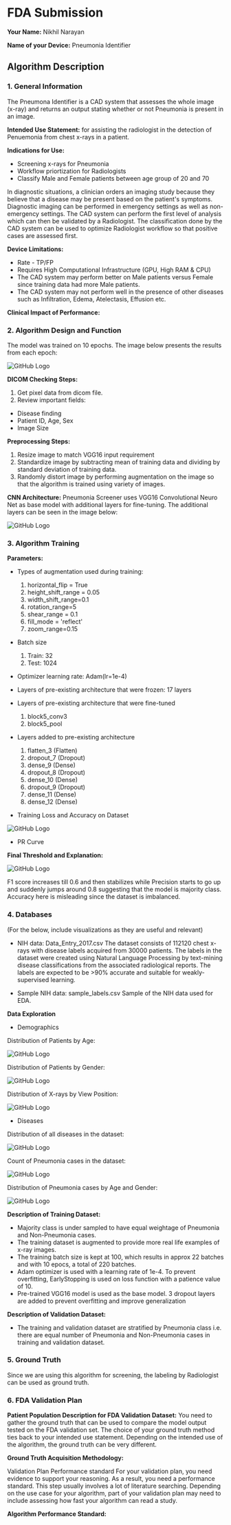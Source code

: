 # FDA  Submission

**Your Name:**
Nikhil Narayan

**Name of your Device:**
Pneumonia Identifier

## Algorithm Description 

### 1. General Information

The Pneumona Identifier is a CAD system that assesses the whole image (x-ray) and returns an output stating whether or not Pneumonia is present in an image.

**Intended Use Statement:** 
for assisting the radiologist in the detection of Penuemonia from chest x-rays in a patient.


**Indications for Use:**

* Screening x-rays for Pneumonia
* Workflow priortization for Radiologists
* Classify Male and Female patients between age group of 20 and 70

In diagnostic situations, a clinician orders an imaging study because they believe that a disease may be present based on the patient's symptoms. Diagnostic imaging can be performed in emergency settings as well as non-emergency settings. The CAD system can perform the first level of analysis which can then be validated by a Radiologist. The classification done by the CAD system can be used to optimize Radiologist workflow so that positive cases are assessed first. 

**Device Limitations:**

* Rate - TP/FP
* Requires High Computational Infrastructure (GPU, High RAM & CPU)
* The CAD system may perform better on Male patients versus Female since training data had more Male patients.
* The CAD system may not perform well in the presence of other diseases such as Infiltration, Edema, Atelectasis, Effusion etc.


**Clinical Impact of Performance:**

### 2. Algorithm Design and Function

The model was trained on 10 epochs. The image below presents the results from each epoch:

![GitHub Logo](/images/Epochs_Loss.png)

**DICOM Checking Steps:**
1. Get pixel data from dicom file.
2. Review important fields:
 - Disease finding
 - Patient ID, Age, Sex
 - Image Size

**Preprocessing Steps:**
1. Resize image to match VGG16 input requirement
2. Standardize image by subtracting mean of training data and dividing by standard deviation of training data.
3. Randomly distort image by performing augmentation on the image so that the algorithm is trained using variety of images.


**CNN Architecture:**
Pneumonia Screener uses VGG16 Convolutional Neuro Net as base model with additional layers for fine-tuning. The additional layers can be seen in the image below: 

![GitHub Logo](/images/Model_Seq.png)

### 3. Algorithm Training

**Parameters:**

* Types of augmentation used during training:

   1. horizontal_flip = True
   2. height_shift_range = 0.05
   3. width_shift_range=0.1
   4. rotation_range=5
   5. shear_range = 0.1
   6. fill_mode = 'reflect'
   7. zoom_range=0.15
 
* Batch size
   1. Train: 32
   2. Test: 1024
 
* Optimizer learning rate: Adam(lr=1e-4)

* Layers of pre-existing architecture that were frozen: 17 layers
  
* Layers of pre-existing architecture that were fine-tuned
    1. block5_conv3
    2. block5_pool

* Layers added to pre-existing architecture
    1. flatten_3 (Flatten)    
    2. dropout_7 (Dropout)         
    3. dense_9 (Dense)            
    4. dropout_8 (Dropout)         
    5. dense_10 (Dense)            
    6. dropout_9 (Dropout)          
    7. dense_11 (Dense)            
    8. dense_12 (Dense)
 
* Training Loss and Accuracy on Dataset

![GitHub Logo](/images/history.png)


* PR Curve


**Final Threshold and Explanation:**

![GitHub Logo](/images/Threshold.png)

F1 score increases till 0.6 and then stabilizes while Precision starts to go up and suddenly jumps around 0.8 suggesting that the model is majority class.
Accuracy here is misleading since the dataset is imbalanced.

### 4. Databases
 (For the below, include visualizations as they are useful and relevant)
 * NIH data: Data_Entry_2017.csv
The dataset consists of 112120 chest x-rays with disease labels acquired from 30000 patients. The labels in the dataset were created using Natural Language Processing by text-mining disease classifications from the associated radiological reports. The labels are expected to be >90% accurate and suitable for weakly-supervised learning. 
 
 * Sample NIH data: sample_labels.csv
 Sample of the NIH data used for EDA.
   
**Data Exploration**

 * Demographics
 
 Distribution of Patients by Age:
 
 ![GitHub Logo](/images/Dist_Patient_Age.png)
 
 Distribution of Patients by Gender:
 
 ![GitHub Logo](/images/Dist_Patient_Gender.png)
 
 
 Distribution of X-rays by View Position:

 ![GitHub Logo](/images/Dist_View_Position.png)
 
 * Diseases
 
  Distribution of all diseases in the dataset:
  
  ![GitHub Logo](/images/Dist_all_images.png)
  
  Count of Pneumonia cases in the dataset:
  
  ![GitHub Logo](/images/Dist_Pneumonia_Cases.png)
  
  Distribution of Pneumonia cases by Age and Gender:
  
  ![GitHub Logo](/images/Dist_Pneumoni_Age_Gender.png)
  

**Description of Training Dataset:** 

* Majority class is under sampled to have equal weightage of Pneumonia and Non-Pneumonia cases.
* The training dataset is augmented to provide more real life examples of x-ray images.
* The training batch size is kept at 100, which results in approx 22 batches and with 10 epocs, a total of 220 batches. 
* Adam optimizer is used with a learning rate of 1e-4. To prevent overfitting, EarlyStopping is used on loss function with a patience value of 10.
* Pre-trained VGG16 model is used as the base model. 3 dropout layers are added to prevent overfitting and improve generalization


**Description of Validation Dataset:** 

* The training and validation dataset are stratified by Pneumonia class i.e. there are equal number of Pneumonia and Non-Pneumonia 
cases in training and validation dataset.


### 5. Ground Truth

Since we are using this algorithm for screening, the labeling by Radiologist can be used as ground truth.


### 6. FDA Validation Plan

**Patient Population Description for FDA Validation Dataset:**
You need to gather the ground truth that can be used to compare the model output tested on the FDA validation set. The choice of your ground truth method ties back to your intended use statement. Depending on the intended use of the algorithm, the ground truth can be very different.

**Ground Truth Acquisition Methodology:**

Validation Plan
Performance standard
For your validation plan, you need evidence to support your reasoning. As a result, you need a performance standard. This step usually involves a lot of literature searching.
Depending on the use case for your algorithm, part of your validation plan may need to include assessing how fast your algorithm can read a study.


**Algorithm Performance Standard:**
